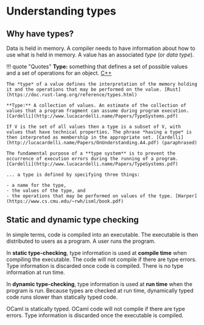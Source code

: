 # Understanding types

## Why have types?

Data is held in memory. A compiler needs to have information about how to use what is held in memory. A value has an associated *type* (or *data type*).

!!! quote "Quotes"
    **Type:** something that defines a set of possible values and a set of operations for an object. [C++](https://isocpp.github.io/CppCoreGuidelines/CppCoreGuidelines#S-glossary)

    The *type* of a value defines the interpretation of the memory holding it and the operations that may be performed on the value. [Rust](https://doc.rust-lang.org/reference/types.html)

    **Type:** A collection of values. An estimate of the collection of values that a program fragment can assume during program execution.[Cardelli](http://www.lucacardelli.name/Papers/TypeSystems.pdf)

    If V is the set of all values then a type is a subset of V, with values that have technical properties. The phrase *having a type* is then interpreted as membership in the appropriate set. [Cardelli](http://lucacardelli.name/Papers/OnUnderstanding.A4.pdf) (paraphrased)

    The fundamental purpose of a **type system** is to prevent the occurrence of execution errors during the running of a program. [Cardelli](http://www.lucacardelli.name/Papers/TypeSystems.pdf)
    
    ... a type is defined by specifying three things:
    
    - a name for the type,
    - the values of the type, and
    - the operations that may be performed on values of the type. [Harper](https://www.cs.cmu.edu/~rwh/isml/book.pdf)
    
## Static and dynamic type checking

In simple terms, code is compiled into an executable. The executable is then distributed to users as a program. A user runs the program.

In **static type-checking**, type information is used at **compile time** when compiling the executable. The code will not compile if there are type errors. Type information is discarded once code is compiled. There is no type information at run time.

In **dynamic type-checking**, type information is used at **run time** when the program is run. Because types are checked at run time, dynamically typed code runs slower than statically typed code.

OCaml is statically typed. OCaml code will not compile if there are type errors. Type information is discarded once the executable is compiled. 




